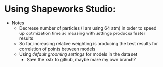# Using Shapeworks Studio:
- Notes
	- Decrease number of particles (I am using 64 atm) in order to speed up optimization time so messing with settings produces faster results
	- So far, increasing relative weighting is producing the best results for correlation of points between models
	- Using *default grooming settings* for models in the data set
		- Save the xslx to github, maybe make my own branch?